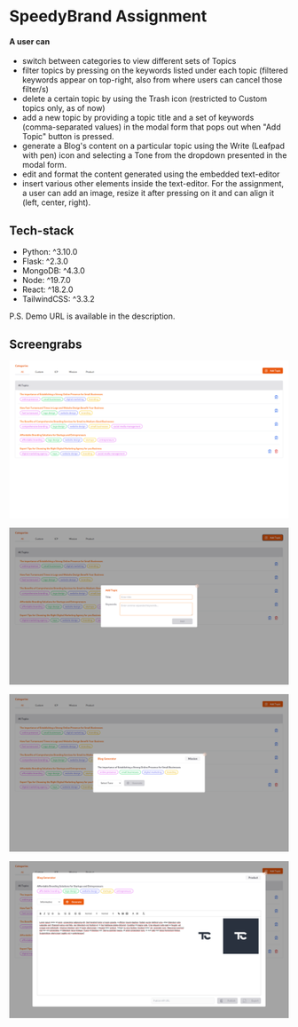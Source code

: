 # SpeedyBrand Assignment

#### A user can
- switch between categories to view different sets of Topics
- filter topics by pressing on the keywords listed under each topic (filtered keywords appear on top-right, also from where users can cancel those filter/s)
- delete a certain topic by using the Trash icon (restricted to Custom topics only, as of now)
- add a new topic by providing a topic title and a set of keywords (comma-separated values) in the modal form that pops out when "Add Topic" button is pressed.
- generate a Blog's content on a particular topic using the Write (Leafpad with pen) icon and selecting a Tone from the dropdown presented in the modal form.
- edit and format the content generated using the embedded text-editor
- insert various other elements inside the text-editor. For the assignment, a user can add an image, resize it after pressing on it and can align it (left, center, right).

## Tech-stack

- Python:       ^3.10.0
- Flask:        ^2.3.0
- MongoDB:      ^4.3.0
- Node:         ^19.7.0
- React:        ^18.2.0
- TailwindCSS:  ^3.3.2

P.S. Demo URL is available in the description.

## Screengrabs

![Initial page](images/1.png)

![Add topic](images/2.png)

![Generate blog](images/3.png)

![Embed image](images/4.png)
